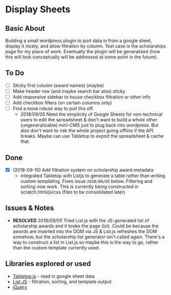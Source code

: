 # Display Sheets

## Basic About

Building a small wordpress plugin to port data in from a google sheet, display it nicely, and allow filtration by column. Test case is the scholarships page for my place of work. Eventually the plugin will be generalized (how this will look conceptually will be addressed at some point in the future).

## To Do

- [ ] Sticky first column (award names) (maybe)
- [ ] Make header row (and maybe search bar also) sticky
- [ ] Add responsive sidebar to house checkbox filtration or other info
- [ ] Add checkbox filters (on certain columns only)
- [ ] Find a more robust way to pull this off.
	- _2018/09/05_ Need the simplicity of Google Sheets for non-technical users to edit the spreadsheet & don't want to build a whole other (ungeneralizable) mini-CMS just to plug back into wordpress. But also don't want to risk the whole project going offline if the API breaks. Maybe can use Tabletop to export the spreadsheet & cache that.

## Done
- [x] (2018-09-10) Add filtration system on scholarship award metadata
	- integrated Tabletop with Listjs to generate a table rather than writing custom templating. Fixes issue `2018/09/05` below. Filtering and sorting now work. This is currently being constructed in scratch.html/js/css (files to be consolidated later)

## Issues & Notes

- **RESOLVED** _2018/09/05_ Tried List.js with the JS-generated list of scholarship awards and it broke the page (lol). Could be because the awards are inserted into the DOM via JS & List.js refreshes the DOM somehow, but the scholarship list generator isn't called again. There's a way to construct a list in List.js so maybe this is the way to go, rather than the custom template currently used.

## Libraries explored or used

- [Tabletop.js](https://github.com/jsoma/tabletop) - read in google sheet data
- [List JS](listjs.com) - filtration, sorting, and template output
- [jQuery](https://jquery.com/)
